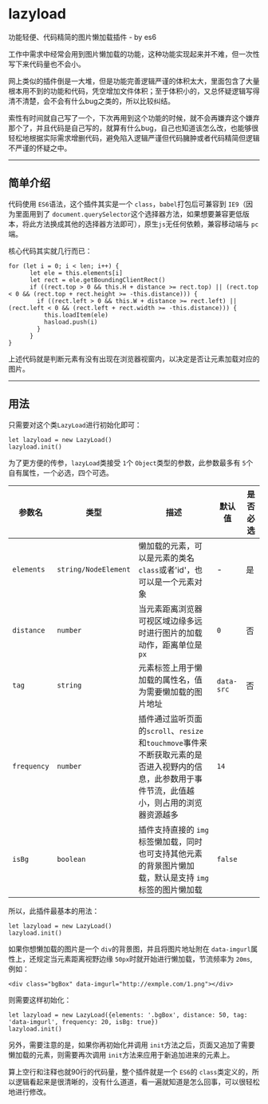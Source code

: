 # lazyload
功能轻便、代码精简的图片懒加载插件 - by es6

工作中需求中经常会用到图片懒加载的功能，这种功能实现起来并不难，但一次性写下来代码量也不会小。

网上类似的插件倒是一大堆，但是功能完善逻辑严谨的体积太大，里面包含了大量根本用不到的功能和代码，凭空增加文件体积；至于体积小的，又总怀疑逻辑写得清不清楚，会不会有什么bug之类的，所以比较纠结。

索性有时间就自己写了一个，下次再用到这个功能的时候，就不会再嫌弃这个嫌弃那个了，并且代码是自己写的，就算有什么bug，自己也知道该怎么改，也能够很轻松地根据实际需求增删代码，避免陷入逻辑严谨但代码臃肿或者代码精简但逻辑不严谨的怀疑之中。

---
## 简单介绍 

代码使用 `ES6`语法，这个插件其实是一个 `class`，`babel`打包后可兼容到 `IE9`（因为里面用到了 `document.querySelector`这个选择器方法，如果想要兼容更低版本，将此方法换成其他的选择器方法即可），原生`js`无任何依赖，兼容移动端与 `pc`端。

核心代码其实就几行而已：
```
for (let i = 0; i < len; i++) {
      let ele = this.elements[i]
      let rect = ele.getBoundingClientRect()
      if ((rect.top > 0 && this.H + distance >= rect.top) || (rect.top < 0 && (rect.top + rect.height >= -this.distance))) {
        if ((rect.left > 0 && this.W + distance >= rect.left) || (rect.left < 0 && (rect.left + rect.width >= -this.distance))) {
          this.loadItem(ele)
          hasload.push(i)
        }
      }
}
```

上述代码就是判断元素有没有出现在浏览器视窗内，以决定是否让元素加载对应的图片。

---

## 用法

只需要对这个类`LazyLoad`进行初始化即可：

```
let lazyload = new LazyLoad()
lazyload.init()
```

为了更方便的传参，`lazyLoad`类接受 `1`个 `Object`类型的参数，此参数最多有 `5`个自有属性，一个必选，四个可选。

|参数名|类型|描述|默认值|是否必选|
|---|---|---|---|---|
|`elements`|`string/NodeElement`|懒加载的元素，可以是元素的类名`class`或者'id'，也可以是一个元素对象|-|是|
|`distance`|`number`|当元素距离浏览器可视区域边缘多远时进行图片的加载动作，距离单位是`px`|`0`|否|
|`tag`|`string`|元素标签上用于懒加载的属性名，值为需要懒加载的图片地址|`data-src`|否|
|`frequency`|`number`|插件通过监听页面的`scroll`、`resize`和`touchmove`事件来不断获取元素的是否进入视野内的信息，此参数用于事件节流，此值越小，则占用的浏览器资源越多|`14`|
|`isBg`|`boolean`|插件支持直接的 `img`标签懒加载，同时也可支持其他元素的背景图片懒加载，默认是支持 `img`标签的图片懒加载|`false`|


所以，此插件最基本的用法：

```
let lazyload = new LazyLoad()
lazyload.init()
```

如果你想懒加载的图片是一个 `div`的背景图，并且将图片地址附在 `data-imgurl`属性上，还规定当元素距离视野边缘 `50px`时就开始进行懒加载，节流频率为 `20ms`, 例如：
```
<div class="bgBox" data-imgurl="http://exmple.com/1.png"></div>
```

则需要这样初始化：

```
let lazyload = new LazyLoad({elements: '.bgBox', distance: 50, tag: 'data-imgurl', frequency: 20, isBg: true})
lazyload.init()
```

另外，需要注意的是，如果你再初始化并调用 `init`方法之后，页面又追加了需要懒加载的元素，则需要再次调用 `init`方法来应用于新追加进来的元素上。

算上空行和注释也就90行的代码量，整个插件就是一个 `ES6`的 `class`类定义的，所以逻辑看起来是很清晰的，没有什么道道，看一遍就知道是怎么回事，可以很轻松地进行修改。

